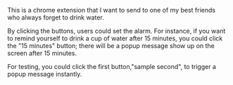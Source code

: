 This is a chrome extension that I want to send to one of my best friends who
always forget to drink water.

By clicking the buttons, users could set the alarm. For instance, if you want to remind yourself to drink a cup of water after 15 minutes, you could click the "15 minutes" button; there will be a popup message show up on the screen after 15 minutes.

For testing, you could click the first button,"sample second", to trigger a popup message instantly.
